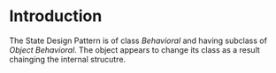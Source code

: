 # Introduction
The State Design Pattern is of class _Behavioral_ and having subclass of _Object Behavioral_. The object appears to change its class as a result chainging the internal strucutre.